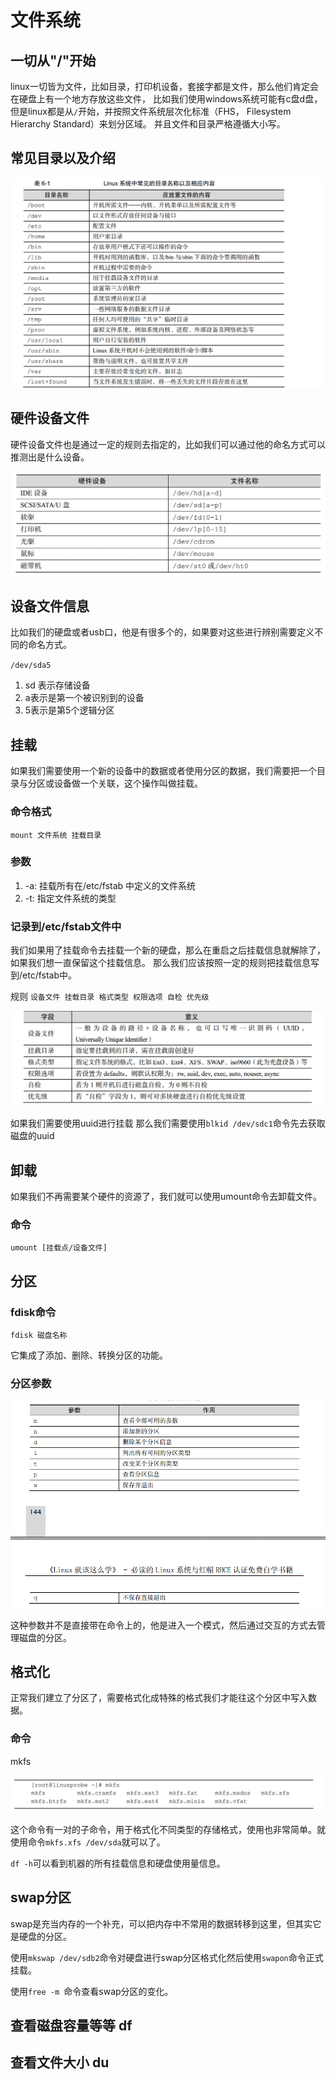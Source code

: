 # 文件系统
## 一切从"/"开始
  linux一切皆为文件，比如目录，打印机设备，套接字都是文件，那么他们肯定会在硬盘上有一个地方存放这些文件，
  比如我们使用windows系统可能有c盘d盘，但是linux都是从`/`开始，并按照文件系统层次化标准（FHS， Filesystem Hierarchy Standard）来划分区域。
  并且文件和目录严格遵循大小写。
## 常见目录以及介绍
![](img/normaldictionnary.png)

## 硬件设备文件
  硬件设备文件也是通过一定的规则去指定的，比如我们可以通过他的命名方式可以推测出是什么设备。

![](img/device.png)

## 设备文件信息
  比如我们的硬盘或者usb口，他是有很多个的，如果要对这些进行辨别需要定义不同的命名方式。

  `/dev/sda5`

  1. sd 表示存储设备
  2. a表示是第一个被识别到的设备
  3. 5表示是第5个逻辑分区

## 挂载
  如果我们需要使用一个新的设备中的数据或者使用分区的数据，我们需要把一个目录与分区或设备做一个关联，这个操作叫做挂载。

### 命令格式
 `mount 文件系统 挂载目录`
### 参数
  1. -a: 挂载所有在/etc/fstab 中定义的文件系统
  2. -t: 指定文件系统的类型
### 记录到/etc/fstab文件中
  我们如果用了挂载命令去挂载一个新的硬盘，那么在重启之后挂载信息就解除了，如果我们想一直保留这个挂载信息。
  那么我们应该按照一定的规则把挂载信息写到/etc/fstab中。

  规则 `设备文件 挂载目录 格式类型 权限选项 自检 优先级`

  ![](img/fstab.png)

  如果我们需要使用uuid进行挂载 那么我们需要使用`blkid /dev/sdc1`命令先去获取磁盘的uuid

## 卸载
 如果我们不再需要某个硬件的资源了，我们就可以使用umount命令去卸载文件。
### 命令
`umount [挂载点/设备文件]`

## 分区
### fdisk命令
  `fdisk 磁盘名称`

  它集成了添加、删除、转换分区的功能。
### 分区参数
![](img/fdisk.png)

  这种参数并不是直接带在命令上的，他是进入一个模式，然后通过交互的方式去管理磁盘的分区。

## 格式化
  正常我们建立了分区了，需要格式化成特殊的格式我们才能往这个分区中写入数据。
### 命令
  mkfs

![](img/mkfs.png)

 这个命令有一对的子命令，用于格式化不同类型的存储格式，使用也非常简单。就使用命令`mkfs.xfs /dev/sda`就可以了。

`df -h`可以看到机器的所有挂载信息和硬盘使用量信息。


## swap分区
  swap是充当内存的一个补充，可以把内存中不常用的数据转移到这里，但其实它是硬盘的分区。

  使用`mkswap /dev/sdb2`命令对硬盘进行swap分区格式化然后使用`swapon`命令正式挂载。

  使用`free -m `命令查看swap分区的变化。

## 查看磁盘容量等等 df
## 查看文件大小 du
